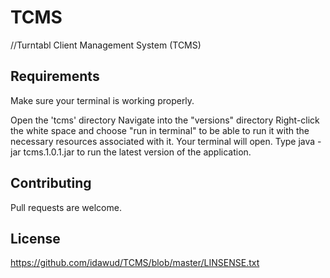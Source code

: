 # TCMS
//Turntabl Client Management System (TCMS)

## Requirements
Make sure your terminal is working properly.

Open the 'tcms' directory
Navigate into the "versions" directory
Right-click the white space and choose "run in terminal" to be able to run it with the necessary resources associated with it.
Your terminal will open.
Type java -jar tcms.1.0.1.jar to run the latest version of the application.


## Contributing
Pull requests are welcome.

## License
https://github.com/idawud/TCMS/blob/master/LINSENSE.txt

